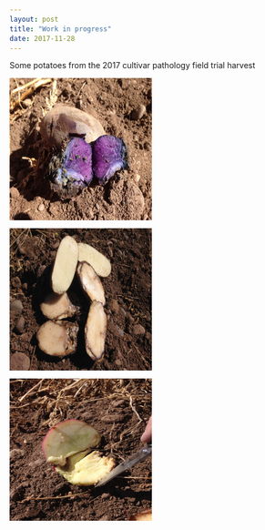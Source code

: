 ```yaml
---
layout: post
title: "Work in progress"
date: 2017-11-28
---
```


Some potatoes from the 2017 cultivar pathology field trial harvest

<div class="blurb">
<p><IMG HEIGHT="250" WIDTH="250" src=IMG_2208.JPG align=center><p/>
  
  
<p><IMG HEIGHT="250" WIDTH="250" src=IMG_2211.JPG align=center><p/>


<p><IMG HEIGHT="250" WIDTH="250" src=IMG_2214.JPG align=center><p/>

</div><!-- /.blurb -->
